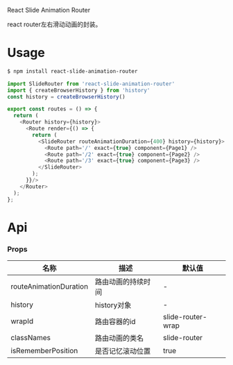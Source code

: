 React Slide Animation Router

react router左右滑动动画的封装。

# Usage
```bash
$ npm install react-slide-animation-router
```

```javascript
import SlideRouter from 'react-slide-animation-router'
import { createBrowserHistory } from 'history'
const history = createBrowserHistory()

export const routes = () => {
  return (
    <Router history={history}>
      <Route render={() => {
        return (
          <SlideRouter routeAnimationDuration={400} history={history}>
            <Route path='/' exact={true} component={Page1} />
            <Route path='/2' exact={true} component={Page2} />
            <Route path='/3' exact={true} component={Page3} />
          </SlideRouter>
        );
      }}/>
    </Router>
  );
};
```

# Api

### Props
| 名称 | 描述 | 默认值
| --- | --- | ---
| routeAnimationDuration | 路由动画的持续时间 | -
| history | history对象 | -
| wrapId | 路由容器的id | slide-router-wrap
| classNames | 路由动画的类名 | slide-router
| isRememberPosition | 是否记忆滚动位置 | true